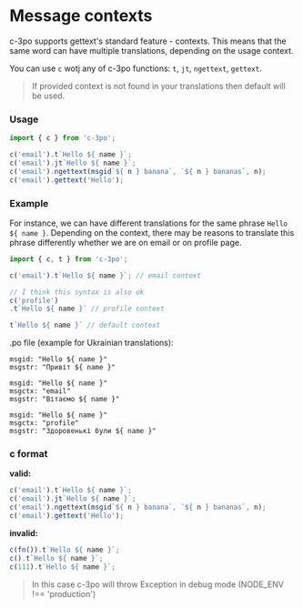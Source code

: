 # Message contexts

c-3po supports gettext's standard feature - contexts. This means that
the same word can have multiple translations, depending on the usage context.

You can use `c` wotj any of c-3po functions: `t`, `jt`, `ngettext`, `gettext`.

> If provided context is not found in your translations then default will be used.

### Usage
```js
import { c } from 'c-3po';

c('email').t`Hello ${ name }`;
c('email').jt`Hello ${ name }`;
c('email').ngettext(msgid`${ n } banana`, `${ n } bananas`, n);
c('email').gettext('Hello');
```

### Example
For instance, we can have different translations for the same phrase
`Hello ${ name }`. Depending on the context, there may be reasons
to translate this phrase differently whether we are on email or on profile page.

```js
import { c, t } from 'c-3po';

c('email').t`Hello ${ name }`; // email context

// I think this syntax is also ok
c('profile')
.t`Hello ${ name }` // profile context

t`Hello ${ name }` // default context
```

.po file (example for Ukrainian translations):
```
msgid: "Hello ${ name }"
msgstr: "Привіт ${ name }"

msgid: "Hello ${ name }"
msgctx: "email"
msgstr: "Вітаємо ${ name }"

msgid: "Hello ${ name }"
msgctx: "profile"
msgstr: "Здоровенькі були ${ name }"
```

### c format

**valid:**

```js
c('email').t`Hello ${ name }`;
c('email').jt`Hello ${ name }`;
c('email').ngettext(msgid`${ n } banana`, `${ n } bananas`, n);
c('email').gettext('Hello');
```

**invalid:**

```js
c(fn()).t`Hello ${ name }`;
c().t`Hello ${ name }`;
c(111).t`Hello ${ name }`;
```

> In this case c-3po will throw Exception in debug mode (NODE_ENV !== 'production')
